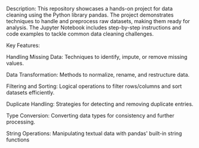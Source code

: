 Description:
This repository showcases a hands-on project for data cleaning using the Python library pandas. 
The project demonstrates techniques to handle and preprocess raw datasets, making them ready for analysis. 
The Jupyter Notebook includes step-by-step instructions and code examples to tackle common data cleaning challenges.

Key Features:

Handling Missing Data: Techniques to identify, impute, or remove missing values.

Data Transformation: Methods to normalize, rename, and restructure data.

Filtering and Sorting: Logical operations to filter rows/columns and sort datasets efficiently.

Duplicate Handling: Strategies for detecting and removing duplicate entries.

Type Conversion: Converting data types for consistency and further processing.

String Operations: Manipulating textual data with pandas' built-in string functions
